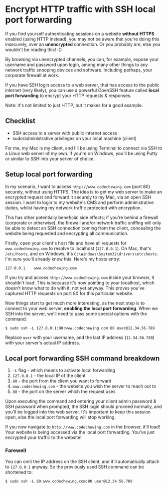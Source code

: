 # Encrypt HTTP traffic with SSH local port forwarding

If you find yourself authenticating sessions on a website **without HTTPS** enabled (using HTTP instead), you may
not be aware that you're doing this insecurely, over an **unencrypted** connection. Or you probably are, else
you wouldn't be reading this! :D

By browsing via unencrypted channels, you can, for example, expose your username and password upon login, among
many other things to any network traffic snooping devices and software. Including perhaps, your corporate firewall
at work.

If you have SSH login access to a web server, that has access to the public internet (very likely), you can use
a powerful OpenSSH feature called **local port forwarding** to encrypt your HTTP requests & responses.

Note: It's not limited to just HTTP, but it makes for a good example.

## Checklist

- SSH access to a server with public internet access
- sudo/administrative privileges on your local machine (client)

For me, my Mac is my client, and I'll be using Terminal to connect via SSH to a Linux web server of my own.
If you're on Windows, you'll be using Putty or similar to SSH into your server of choice.

## Setup local port forwarding

In my scenario, I want to access `http://www.codechewing.com` (port 80) securely, without using HTTPS. The
idea is to get my web server to make an encrypted request and forward it securely to my Mac, via an open
SSH session. I want to login to my website's CMS and perform administrative duties, whilst having my network
traffic protected with encryption.

This has other potentially beneficial side effects; if you're behind a firewall (corporate or otherwise), the
firewall and/or network traffic sniffing will only be able to detect an SSH connection coming from the client,
concealing the website being requested and encrypting all communication.

Firstly, open your client's host file and have all requests for `www.codechewing.com` to resolve to localhost
(`127.0.0.1`). On Mac, that's `/etc/hosts`, and on Windows, it's
`C:\Windows\System32\drivers\etc\hosts`. I'm sure you'll already know this. Here's my hosts entry:

<pre><code class="ini">127.0.0.1    www.codechewing.com</code></pre>

If you try and access `http://www.codechewing.com` inside your browser, it shouldn't load. This is because
it's now pointing to your localhost, which doesn't know what to do with it, not yet anyway. This proves
you've captured HTTP requests on port 80 for this particular website. 

Now things start to get much more interesting, as the next step is to connect to your web server,
**enabling the local port forwarding**. When we SSH into the server, we'll need to pass some special options
with the command:

<pre><code class="shell">$ sudo ssh -L 127.0.0.1:80:www.codechewing.com:80 user@12.34.56.789</code></pre>

Replace `user` with your username, and the last IP address (`12.34.56.789`) with your server's actual IP address.

## Local port forwarding SSH command breakdown

1. `-L` flag - which means to activate local forwarding
2. `127.0.0.1` - the local IP of the client
3. `80` - the port from the client you want to forward
4. `www.codechewing.com` - the website you wish the server to reach out to
5. `80` - the port on the server which the request uses

Upon executing the command and entering your client admin password & SSH password when prompted, the SSH login
should proceed normally, and you'll be logged into the web server. It's important to keep this session open,
else the local port forwarding will stop working.

If you now navigate to `http://www.codechewing.com` in the browser, it'll load! Your website is being accessed
via the local port forwarding. You've just encrypted your traffic to the website!

### Farewell

You can omit the IP address on the SSH client, and it'll automatically attach to `127.0.0.1` anyway. So the
previously used SSH command can be shortened to:

<pre><code class="shell">$ sudo ssh -L 80:www.codechewing.com:80 user@12.34.56.789</code></pre>
